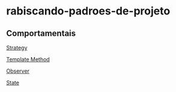 # rabiscando-padroes-de-projeto

## Comportamentais

[Strategy](Comportamentais/Strategy)

[Template Method](Comportamentais/TemplateMethod)

[Observer](Comportamentais/Observer)

[State](Comportamentais/State)
